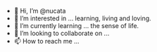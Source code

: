 - 👋 Hi, I’m @nucata
- 👀 I’m interested in ... learning, living and loving.
- 🌱 I’m currently learning ... the sense of life.
- 💞️ I’m looking to collaborate on ...
- 📫 How to reach me ...

<!---
nucata/nucata is a ✨ special ✨ repository because its `README.md` (this file) appears on your GitHub profile.
You can click the Preview link to take a look at your changes.
--->
